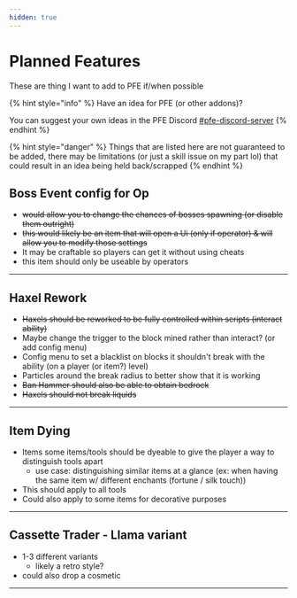 ```yaml
---
hidden: true
---
```


# Planned Features

These are thing I want to add to PFE if/when possible

{% hint style="info" %}
Have an idea for PFE (or other addons)?

You can suggest your own ideas in the PFE Discord [#pfe-discord-server](../#pfe-discord-server "mention")
{% endhint %}

{% hint style="danger" %}
Things that are listed here are not guaranteed to be added, there may be limitations (or just a skill issue on my part lol) that could result in an idea being held back/scrapped
{% endhint %}



## Boss Event config for Op

* ~~would allow you to change the chances of bosses spawning (or disable them outright)~~
* ~~this would likely be an item that will open a Ui (only if operator) & will allow you to modify those settings~~
* It may be craftable so players can get it without using cheats
* this item should only be useable by operators

***

## Haxel Rework

* ~~Haxels should be reworked to be fully controlled within scripts (interact ability)~~
* Maybe change the trigger to the block mined rather than interact? (or add config menu)
* Config menu to set a blacklist on blocks it shouldn't break with the ability (on a player (or item?) level)
* Particles around the break radius to better show that it is working
* ~~Ban Hammer should also be able to obtain bedrock~~
* ~~Haxels should not break liquids~~

***

## Item Dying

* Items some items/tools should be dyeable to give the player a way to distinguish tools apart
  * use case: distinguishing similar items at a glance (ex: when having the same item w/ different enchants (fortune / silk touch))
* This should apply to all tools
* Could also apply to some items for decorative purposes

***

## Cassette Trader - Llama variant

* 1-3 different variants
  * likely a retro style?
* could also drop a cosmetic

***

